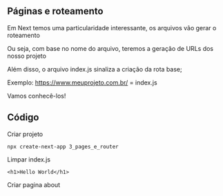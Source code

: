 ## Páginas e roteamento
Em Next temos uma particularidade interessante, os arquivos vão gerar o roteamento

Ou seja, com base no nome do arquivo, teremos a geração de URLs dos nosso projeto

Além disso, o arquivo index.js sinaliza a criação da rota base;

Exemplo: https://www.meuprojeto.com.br/ = index.js

Vamos conhecê-los!

## Código

Criar projeto

```
npx create-next-app 3_pages_e_router 
```

Limpar index.js 
```
<h1>Hello World</h1>
```

Criar pagina about